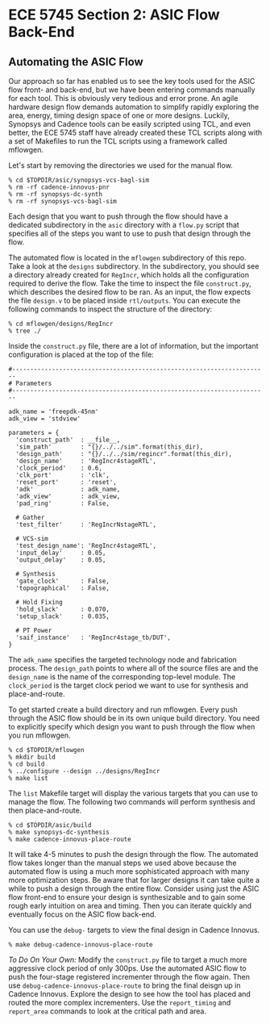 
ECE 5745 Section 2: ASIC Flow Back-End
==========================================================================

Automating the ASIC Flow
--------------------------------------------------------------------------

Our approach so far has enabled us to see the key tools used for the ASIC
flow front- and back-end, but we have been entering commands manually for
each tool. This is obviously very tedious and error prone. An agile
hardware design flow demands automation to simplify rapidly exploring the
area, energy, timing design space of one or more designs. Luckily,
Synopsys and Cadence tools can be easily scripted using TCL, and even
better, the ECE 5745 staff have already created these TCL scripts along
with a set of Makefiles to run the TCL scripts using a framework called
mflowgen.

Let's start by removing the directories we used for the manual flow.

    % cd $TOPDIR/asic/synopsys-vcs-bagl-sim
    % rm -rf cadence-innovus-pnr
    % rm -rf synopsys-dc-synth
    % rm -rf synopsys-vcs-bagl-sim

Each design that you want to push through the flow should have a
dedicated subdirectory in the `asic` directory with a `flow.py` script
that specifies all of the steps you want to use to push that design
through the flow.

The automated flow is located in the `mflowgen` subdirectory of this repo.
Take a look at the `designs` subdirectory. In the subdirectory, you should
see a directory already created for `RegIncr`, which holds all the
configuration required to derive the flow. Take the time to inspect the
file `construct.py`, which describes the desired flow to be ran.
As an input, the flow expects the file `design.v` to be placed inside
`rtl/outputs`. You can execute the following commands to inspect the
structure of the directory:

    % cd mflowgen/designs/RegIncr
    % tree ./

Inside the `construct.py` file, there are a lot of information, but the
important configuration is placed at the top of the file:

    #-----------------------------------------------------------------------
    # Parameters
    #-----------------------------------------------------------------------

    adk_name = 'freepdk-45nm'
    adk_view = 'stdview'

    parameters = {
      'construct_path'  : __file__,
      'sim_path'        : "{}/../../sim".format(this_dir),
      'design_path'     : "{}/../../sim/regincr".format(this_dir),
      'design_name'     : 'RegIncr4stageRTL',
      'clock_period'    : 0.6,
      'clk_port'        : 'clk',
      'reset_port'      : 'reset',
      'adk'             : adk_name,
      'adk_view'        : adk_view,
      'pad_ring'        : False,

      # Gather
      'test_filter'     : 'RegIncrNstageRTL',

      # VCS-sim
      'test_design_name': 'RegIncr4stageRTL',
      'input_delay'     : 0.05,
      'output_delay'    : 0.05,

      # Synthesis
      'gate_clock'      : False,
      'topographical'   : False,

      # Hold Fixing
      'hold_slack'      : 0.070,
      'setup_slack'     : 0.035,

      # PT Power
      'saif_instance'   : 'RegIncr4stage_tb/DUT',
    }

The `adk_name` specifies the targeted technology node and fabrication
process. The `design_path` points to where all of the source files are
and the `design_name` is the name of the corresponding top-level module.
The `clock_period` is the target clock period we want to use for
synthesis and place-and-route.

To get started create a build directory and run mflowgen. Every push
through the ASIC flow should be in its own unique build directory. You
need to explicitly specify which design you want to push through the flow
when you run mflowgen.

    % cd $TOPDIR/mflowgen
    % mkdir build
    % cd build
    % ../configure --design ../designs/RegIncr
    % make list

The `list` Makefile target will display the various targets that you can
use to manage the flow. The following two commands will perform synthesis
and then place-and-route.

    % cd $TOPDIR/asic/build
    % make synopsys-dc-synthesis
    % make cadence-innovus-place-route

It will take 4-5 minutes to push the design through the flow. The
automated flow takes longer than the manual steps we used above because
the automated flow is using a much more sophisticated approach with many
more optimization steps. Be aware that for larger designs it can take
quite a while to push a design through the entire flow. Consider using
just the ASIC flow front-end to ensure your design is synthesizable and
to gain some rough early intuition on area and timing. Then you can
iterate quickly and eventually focus on the ASIC flow back-end.

You can use the `debug-` targets to view the final design in Cadence
Innovus.

    % make debug-cadence-innovus-place-route

*To Do On Your Own:* Modify the `construct.py` file to target a much
more aggressive clock period of only 300ps. Use the automated ASIC flow
to push the four-stage registered incrementer through the flow again.
Then use `debug-cadence-innovus-place-route` to bring the final deisgn
up in Cadence Innovus. Explore the design to see how the tool has placed
and routed the more complex incrementers. Use the `report_timing` and
`report_area` commands to look at the critical path and area.
